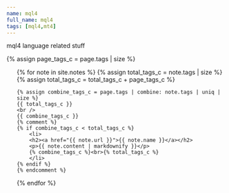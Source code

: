 ```yaml
---
name: mql4
full_name: mql4
tags: [mql4,mt4]
---
```

mql4 language related stuff

{% assign page_tags_c = page.tags | size %}
<ul>
  {% for note in site.notes %}
    {% assign total_tags_c = note.tags | size %}
    {% assign total_tags_c = total_tags_c + page_tags_c %}

    {% assign combine_tags_c = page.tags | combine: note.tags | uniq | size %}
    {{ total_tags_c }}
    <br />
    {{ combine_tags_c }}
    {% comment %}
    {% if combine_tags_c < total_tags_c %}
        <li>
        <h2><a href="{{ note.url }}">{{ note.name }}</a></h2>
        <p>{{ note.content | markdownify }}</p>
        {% combine_tags_c %}<br>{% total_tags_c %}
        </li>
    {% endif %}
    {% endcomment %}
  {% endfor %}
  
</ul>